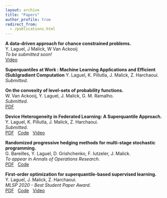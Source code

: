 ```yaml
---
layout: archive
title: "Papers"
author_profile: true
redirect_from:
  - /publications.html
---
```


**A data-driven approach for chance constrained problems.**  
Y. Laguel, J Malick, W Van Ackooij  
*To be submitted soon!*  
[Video](https://www.youtube.com/watch?v=KB3sV-trEy4&list)  

**Superquantiles at Work : Machine Learning Applications and Efficient (Sub)gradient Computation**
Y. Laguel, K. Pillutla, J. Malick, Z. Harchaoui.  
*Submitted*.  

**On the convexity of level-sets of probability functions.**  
W. Van Ackooij, Y. Laguel, J. Malick, G. M. Ramalho.  
*Submitted*.  
[PDF](/files/transconcavity-paper.pdf)  

**Device Heterogeneity in Federated Learning: A Superquantile Approach.**  
Y. Laguel, K. Pillutla, J. Malick, Z. Harchaoui.  
*Submitted*.  
[PDF](https://arxiv.org/pdf/2002.11223.pdf) &nbsp;
[Code](https://github.com/krishnap25/simplicial-fl) &nbsp;
[Video](https://www.youtube.com/watch?v=W-oNzU04Y8I)

**Randomized progressive hedging methods for multi-stage stochastic programming.**  
G. Bareilles, Y. Laguel, D. Grishchenko, F. Iutzeler, J. Malick.  
*To appear in Annals of Operations Research*.  
[PDF](https://hal.archives-ouvertes.fr/hal-02946615/document) &nbsp;
[Code](https://github.com/yassine-laguel/RandomizedProgressiveHedging.jl)

**First-order optimization for superquantile-based supervised learning.**  
Y. Laguel, J. Malick, Z. Harchaoui.  
*MLSP 2020 - Best Student Paper Award*.  
[PDF](https://arxiv.org/abs/2009.14575) &nbsp;
[Code](https://github.com/yassine-laguel/spqr) &nbsp;
[Video](https://www.youtube.com/watch?v=JRWvWxOxRiQ)  

<!--
{% if author.googlescholar %}
  You can also find my articles on <u><a href="{{author.googlescholar}}">my Google Scholar profile</a>.</u>
{% endif %}

{% include base_path %}

{% for post in site.publications reversed %}
  {% include archive-single.html %}
{% endfor %} -->
